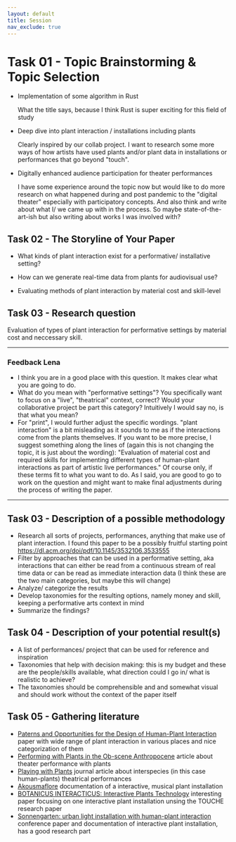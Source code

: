 ```yaml
---
layout: default
title: Session
nav_exclude: true
---
```


# Task 01 - Topic Brainstorming & Topic Selection

- Implementation of some algorithm in Rust

  What the title says, because I think Rust is super exciting for this field of study

- Deep dive into plant interaction / installations including plants

  Clearly inspired by our collab project. I want to research some more ways of how artists have used plants and/or plant data in installations or performances that go beyond "touch".

- Digitally enhanced audience participation for theater performances

  I have some experience around the topic now but would like to do more research on what happened during and post pandemic to the "digital theater" especially with participatory concepts.
  And also think and write about what I/ we came up with in the process. So maybe state-of-the-art-ish but also writing about works I was involved with?

## Task 02 - The Storyline of Your Paper

- What kinds of plant interaction exist for a performative/ installative setting?

- How can we generate real-time data from plants for audiovisual use?

- Evaluating methods of plant interaction by material cost and skill-level

## Task 03 - Research question

Evaluation of types of plant interaction for performative settings by material cost and neccessary skill.


---
### Feedback Lena

* I think you are in a good place with this question. It makes clear what you are going to do. 
* What do you mean with "performative settings"? You specifically want to focus on a "live", "theatrical" context, correct? Would your collaborative project be part this category? Intuitively I would say no, is that what you mean?
* For "print", I would further adjust the specific wordings. "plant interaction" is a bit misleading as it sounds to me as if the interactions come from the plants themselves. If you want to be more precise, I suggest something along the lines of (again this is not changing the topic, it is just about the wording): "Evaluation of material cost and required skills for implementing different types of human-plant interactions as part of artistic live performances." Of course only, if these terms fit to what you want to do. As I said, you are good to go to work on the question and might want to make final adjustments during the process of writing the paper.

---

## Task 03 - Description of a possible methodology

- Research all sorts of projects, performances, anything that make use of plant interaction. I found this paper to be a possibly fruitful starting point https://dl.acm.org/doi/pdf/10.1145/3532106.3533555
- Filter by approaches that can be used in a performative setting, aka interactions that can either be read from a continuous stream of real time data or can be read as immediate interaction data (I think these are the two main categories, but maybe this will change)
- Analyze/ categorize the results
- Develop taxonomies for the resulting options, namely money and skill, keeping a performative arts context in mind
- Summarize the findings?

## Task 04 - Description of your potential result(s) 

- A list of performances/ project that can be used for reference and inspiration
- Taxonomies that help with decision making: this is my budget and these are the people/skills available, what direction could I go in/ what is realistic to achieve?
- The taxonomies should be comprehensible and and somewhat visual and should work without the context of the paper itself

## Task 05 - Gathering literature

- [Paterns and Opportunities for the Design of Human-Plant
Interaction](https://dl.acm.org/doi/pdf/10.1145/3532106.3533555) paper with wide range of plant interaction in various places and nice categorization of them
- [Performing with Plants in the Ob-scene Anthropocene](https://www.researchgate.net/publication/341789232_Performing_with_Plants_in_the_Ob-scene_Anthropocene) article about theater performance with plants
- [Playing with Plants](https://www.jstor.org/stable/24580497) journal article about interspecies (in this case human-plants) theatrical performances
- [Akousmaflore](https://www.scenocosme.com/akousmaflore_en.htm) documentation of a interactive, musical plant installation
- [BOTANICUS INTERACTICUS: Interactive Plants Technology](http://www.ivanpoupyrev.com/wp-content/uploads/2015/11/botanicus-interacticus-etech.pdf) interesting paper focusing on one interactive plant installation unsing the TOUCHE research paper
- [Sonnengarten: urban light installation with human-plant interaction](https://www.researchgate.net/publication/308036116_Sonnengarten_urban_light_installation_with_human-plant_interaction) conference paper and documentation of interactive plant installation, has a good research part
